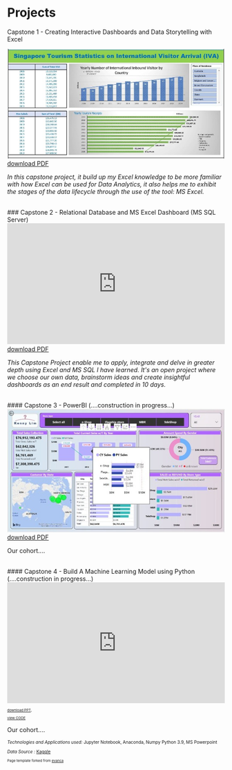 # Projects

Capstone 1 - Creating Interactive Dashboards and Data Storytelling with Excel

<img src="images/cp1_excel1r1.jpg?raw=true"/>
<a href="pdf/cp1_excel_1_pdf.pdf" target="_blank">download PDF</a>

<p><em>In this capstone project, it build up my Excel knowledge to be more familiar with how Excel can be used for Data Analytics, it also helps me to exhibit the stages of the data lifecycle through the use of the tool: MS Excel.</em></p>
<br>
### Capstone 2 - Relational Database and MS Excel Dashboard (MS SQL Server)

<iframe src="https://onedrive.live.com/embed?cid=3D36002E631A6785&amp;resid=3D36002E631A6785%21353&amp;authkey=AJ8FxzW9ay2kVHY&amp;em=2&amp;wdAr=1.7777777777777777" width="100%" height="280px" frameborder="0">This is an embedded <a target="_blank" href="https://office.com">Microsoft Office</a> presentation, powered by <a target="_blank" href="https://office.com/webapps">Office</a>.</iframe>
<a href="pdf/retail_case_study_r3.pdf" target="_blank">download PDF</a>

<p><em>This Capstone Project enable me to apply, integrate and delve in greater depth using Excel and MS SQL I have learned. It's an open project where we choose our own data, brainstorm ideas and create insightful dashboards as an end result and completed in 10 days.</em></p>
<br>
#### Capstone 3 - PowerBI (....construction in progress...)
<img src="images/cp3_powerbi1.JPG?raw=true"/>
<a href="pdf/retailcasestudy_powerbi.pdf" target="_blank">download PDF</a>
<p>Our cohort....</p>
<br>
#### Capstone 4 - Build A Machine Learning Model using Python (....construction in progress...)
<iframe src="https://onedrive.live.com/embed?cid=3D36002E631A6785&amp;resid=3D36002E631A6785%21350&amp;authkey=AOMdrCjQQxD3e0c&amp;em=2&amp;wdAr=1.7777777777777777" width="100%" height="280px" frameborder="0">This is an embedded <a target="_blank" href="https://office.com">Microsoft Office</a> presentation, powered by <a target="_blank" href="https://office.com/webapps">Office</a>.</iframe>
<p style="font-size:8px"><a href="pdf/used_car_price_prediction.pdf" target="_blank">download PPT</a>,<p style="font-size:8px"><a href="pdf/predict_audi_car_price_analysis.pdf" target="_blank">view CODE</a>

<p>Our cohort....</p>

<p style="font-size:10px"><em>Technologies and Applications used:</em> Jupyter Notebook, Anaconda, Numpy Python 3.9, MS Powerpoint</a>
<p style="font-size:10px"><em>Data Source : <a href=https://www.kaggle.com/adityadesai13/used-car-dataset-ford-and-mercedes" target="_blank"></em>Kaggle</a>


<p style="font-size:8px">Page template forked from <a href="https://github.com/evanca/quick-portfolio">evanca</a></p>
<!-- Remove above link if you don't want to attibute -->
